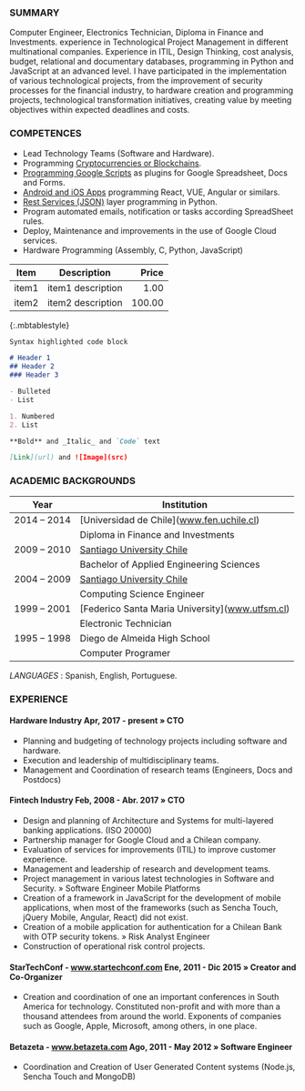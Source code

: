 ### SUMMARY

Computer Engineer, Electronics Technician, Diploma in Finance and Investments. experience in Technological Project Management in different multinational companies. Experience in ITIL, Design Thinking, cost analysis, budget, relational and documentary databases, programming in Python and JavaScript at an advanced level. I have participated in the implementation of various technological projects, from the improvement of security processes for the financial industry, to hardware creation and programming projects, technological transformation initiatives, creating value by meeting objectives within expected deadlines and costs.

### COMPETENCES

- Lead Technology Teams (Software and Hardware).
- Programming [Cryptocurrencies or Blockchains](http://bit.ly/cryptocurrency_programming).
- [Programming Google Scripts](http://bit.ly/google_script_programming) as plugins for Google Spreadsheet, Docs and Forms.
- [Android and iOS Apps](http://bit.ly/mob_apps_programming) programming React, VUE, Angular or similars.
- [Rest Services (JSON)](http://bit.ly/rest_programming) layer programming in Python.
- Program automated emails, notification or tasks according SpreadSheet rules.
- Deploy, Maintenance and improvements in the use of Google Cloud services.
- Hardware Programming (Assembly, C, Python, JavaScript)


| Item | Description | Price |
| --- | --- | ---: |
| item1 | item1 description | 1.00 |
| item2 | item2 description | 100.00 |
{:.mbtablestyle}

```markdown
Syntax highlighted code block

# Header 1
## Header 2
### Header 3

- Bulleted
- List

1. Numbered
2. List

**Bold** and _Italic_ and `Code` text

[Link](url) and ![Image](src)
```

### ACADEMIC BACKGROUNDS
| Year | Institution |
|------|-------------|
| 2014 – 2014 | [Universidad de Chile]​(​www.fen.uchile.cl)​|
|             | Diploma in Finance and Investments|
| 2009 – 2010 | [Santiago University Chile](​www.usach.cl​) |
|             | Bachelor of Applied Engineering Sciences |
| 2004 – 2009 | [Santiago University Chile](​www.usach.cl​) |
|             | Computing Science Engineer |
| 1999 – 2001 | [Federico Santa Maria University]​(​www.utfsm.cl​) |
|             | Electronic Technician |
| 1995 – 1998 | ​Diego de Almeida High School |
|             | Computer Programer |

    
*LANGUAGES​* : Spanish, English, Portuguese.

### EXPERIENCE

#### Hardware Industry Apr, 2017 - present » CTO

- Planning and budgeting of technology projects including software and hardware.
- Execution and leadership of multidisciplinary teams.
- Management and Coordination of research teams (Engineers, Docs and Postdocs)


#### Fintech Industry Feb, 2008 - Abr. 2017 » CTO
- Design and planning of Architecture and Systems for multi-layered banking applications. (ISO 20000)
- Partnership manager for Google Cloud and a Chilean company.
- Evaluation of services for improvements (ITIL) to improve customer experience.
- Management and leadership of research and development teams.
- Project management in various latest technologies in Software and Security.
» Software Engineer Mobile Platforms
- Creation of a framework in JavaScript for the development of mobile applications, when most of the frameworks (such as Sencha Touch, jQuery Mobile, Angular, React) did not exist.
- Creation of a mobile application for authentication for a Chilean Bank with OTP security tokens. » Risk Analyst Engineer
- Construction of operational risk control projects.

#### StarTechConf -​ ​www.startechconf.com Ene, 2011 - Dic 2015 » Creator and Co-Organizer
- Creation and coordination of one an important conferences in South America for technology. Constituted non-profit and with more than a thousand attendees from around the world. Exponents of companies such as Google, Apple, Microsoft, among others, in one place.

#### Betazeta -​ ​www.betazeta.com Ago, 2011 - May 2012 » Software Engineer
- Coordination and Creation of User Generated Content systems (Node.js, Sencha Touch and MongoDB)
